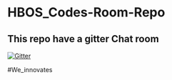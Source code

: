 # HBOS_Codes-Room-Repo

## This repo have a gitter Chat room

[![Gitter](https://badges.gitter.im/HoneyBee-OS_A_Light_linux_based_on_OS_for_who_want_be_productive/Codes.svg)](https://gitter.im/HoneyBee-OS_A_Light_linux_based_on_OS_for_who_want_be_productive/Codes?utm_source=badge&utm_medium=badge&utm_campaign=pr-badge&utm_content=badge)

#We_innovates

